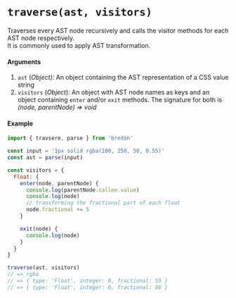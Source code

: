 # `traverse(ast, visitors)`

Traverses every AST node recursively and calls the visitor methods for each AST node respectively.<br>
It is commonly used to apply AST transformation.

#### Arguments
1. `ast` (*Object)*: An object containing the AST representation of a CSS value string
1. `visitors` (*Object*): An object with AST node names as keys and an object containing `enter` and/or `exit` methods. The signature for both is *(node, parentNode) => void*

#### Example
```javascript
import { travsere, parse } from 'bredon'

const input = '1px solid rgba(100, 250, 50, 0.55)'
const ast = parse(input)

const visitors = {
  Float: {
    enter(node, parentNode) {
      console.log(parentNode.callee.value)
      console.log(node)
      // transforming the fractional part of each float
      node.fractional += 5
    }

    exit(node) {
      console.log(node)
    }
  }
}

traverse(ast, visitors)
// => rgba
// => { type: 'Float', integer: 0, fractional: 55 }
// => { type: 'Float', integer: 0, fractional: 60 }
```
